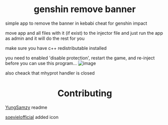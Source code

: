 <h1 align="center">genshin remove banner</h1>

simple app to remove the banner in kebabi cheat for genshin impact

<!-- PLEASE ADD THIS OMG -->
move app and all files with it (if exist) to the injector file and just run the app as admin and it will do the rest for you

make sure you have c++ redistributable installed

you need to enabled 'disable protection', restart the game, and re-inject before you can use this program...
![image](https://user-images.githubusercontent.com/61764480/233733033-0e870558-9b50-4ff9-aefa-d53930a4b0b8.jpg)

also cheack that mhyprot handler is closed 

<h1 align="center">Contributing</h1>
<a href="https://github.com/YungSamzy">YungSamzy</a> readme

<a href="https://github.com/soevielofficial"> soevielofficial</a> added icon
